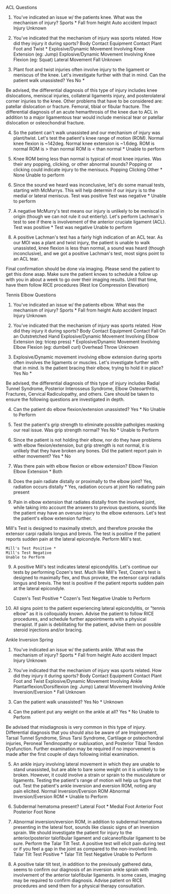 ACL Questions

1. You've indicated an issue w/ the patients knee. What was the mechanism of injury?
	Sports *
	Fall from height
	Auto accident
	Impact Injury
	Unknown
	
2. You've indicated that the mechanism of injury was sports related. How did they injury it during sports?
	Body Contact 
	Equipment Contact
	Plant Foot and Twist *
	Explosive/Dynamic Movement Involving Knee Extension (eg: Jump)
	Explosive/Dynamic Movement Involving Knee Flexion (eg: Squat)
	Lateral Movement
	Fall
	Unknown
	
3. Plant foot and twist injuries often involve injury to the ligament or meniscus of the knee. Let's investigate further with that in mind. Can the patient walk unassisted?
	Yes
	No *

Be advised, the differential diagnosis of this type of injury includes knee dislocations, meniscal injuries, collateral ligaments injury, and posterolateral corner injuries to the knee. Other problems that have to be considered are: patellar dislocation or fracture. Femoral, tibial or fibular fracture.
The differential diagnosis of an acute hemarthrosis of the knee due to ACL in addition to a major ligamentous tear would include meniscal tear or patellar dislocation or osteochondral fracture.
	
4. So the patient can't walk unassisted and our mechanism of injury was plant/twist. Let's test the patient's knee range of motion (ROM). Normal knee flexion is ~142deg. Normal knee extension is ~1.6deg.
	ROM is normal
	ROM is > than normal
	ROM is < than normal *
	Unable to perform
	
	
5. Knee ROM being less than normal is typical of most knee injuries. Was their any popping, clicking, or other abnormal sounds? Popping or clicking could indicate injury to the menisucs. 
	Popping
	Clicking
	Other *
	None
	Unable to perform

6. Since the sound we heard was inconclusive, let's do some manual tests, starting with McMurrys. This will help determin if our injury is to the medial or lateral meniscus.
	Test was positive
	Test was negative *
	Unable to perform
	
6. A negative McMurry's test means our injury is unlikely to be meniscal in origin (though we can not rule it out entierly). Let's perform Lachman's test to see if there is involvement of the anterior cruciate ligament (ACL). 
	Test was positive *
	Test was negative
	Unable to perform

7. A positive Lachman's test has a fairly high indication of an ACL tear. As our MOI was a plant and twist injury, the patient is unable to walk unassisted, knee flexion is less than normal, a sound was heard (though inconclusive), and we got a positive Lachman's test, most signs point to an ACL tear. 

Final confirmation should be done via imaging. Please send the patient to get this done asap. Make sure the patient knows to schedule a follow up with you in about a week to go over their imaging results. Until that time, have them follow RICE procedures (Rest Ice Compression Elevation)
	



Tennis Elbow Questions

1. You've indicated an issue w/ the patients elbow. What was the mechanism of injury?
	Sports *
	Fall from height
	Auto accident
	Impact Injury
	Unknown 
	
2. You've indicated that the mechanism of injury was sports related. How did they injury it during sports?
	Body Contact 
	Equipment Contact
	Fall On an Outstretched Hand
	Explosive/Dynamic Movement Involving Elbow Extension (eg: tricep press) *
	Explosive/Dynamic Movement Involving Elbow Flexion (eg: dumbell curl)
	Overhead Throw
	Unknown
	
3. Explosive/Dynamic movement involving elbow extension during sports often involves the ligaments or muscles. Let's investigate further with that in mind. Is the patient bracing their elbow, trying to hold it in place?
	Yes
	No *

Be advised, the differential diagnosis of this type of injury includes Radial Tunnel Syndrome, Posterior Interosseus Syndrome, Elbow Osteoarthritis, Fractures, Cervical Radiculopathy, and others. Care should be taken to ensure the following questions are investigated in depth.
	
4. Can the patient do elbow flexion/extension unassisted?
	Yes *
	No
	Unable to Perform
	
5. Test the patient's grip strength to eliminate possible patholgies masking our real issue. Was grip strength normal?
	Yes 
	No *
	Unable to Perform
	
5. Since the patient is not holding their elbow, nor do they have problems with elbow flexion/extension, but grip strength is not normal, it is unlikely that they have broken any bones. Did the patient report pain in either movement?
	Yes *
	No

6. Was there pain with elbow flexion or elbow extension?
	Elbow Flexion
	Elbow Extension *
    Both
	
7. Does the pain radiate distally or proximally to the elbow joint?
	Yes, radiation occurs distally *
	Yes, radiation occurs at joint
	No radiating pain present
	
8. Pain in elbow extension that radiates distally from the involved joint, while taking into account the answers to previous questions, sounds like the patient may have an overuse injury to the elbow extensors. Let's test the patient's elbow extension further. 

Mill's Test is designed to maximally stretch, and therefore provoke the extensor carpi radialis longus and brevis. The test is positive if the patient reports sudden pain at the lateral epicondyle.  Perform Mill's test. 

	Mill's Test Positive *
	Mill's Test Negative
	Unable to Perform
	
9. A positive Mill's test indicates lateral epicondylitis. Let's continue our tests by performing Cozen's test. Much like Mill's Test, Cozen's test is designed to maximally flex, and thus provoke, the extensor carpi radialis longus and brevis. The test is positive if the patient reports sudden pain at the lateral epicondyle.

	Cozen's Test Positive *
	Cozen's Test Negative
	Unable to Perform
	
10. All signs point to the patient experiencing lateral epicondylitis, or "tennis elbow" as it is colloquially known. Advise the patient to follow RICE procedures, and schedule further appointments with a physical therapist. If pain is debilitating for the patient, advise them on possible steroid injections and/or bracing. 

Ankle Inversion Spring

1. You've indicated an issue w/ the patients ankle. What was the mechanism of injury?
	Sports *
	Fall from height
	Auto accident
	Impact Injury
	Unknown
	
2. You've indicated that the mechanism of injury was sports related. How did they injury it during sports?
	Body Contact 
	Equipment Contact
	Plant Foot and Twist 
	Explosive/Dynamic Movement Involving Ankle Plantarflexion/Dorsiflexion (eg: Jump)
	Lateral Movement Involving Ankle Inversion/Eversion *
	Fall
	Unknown

3. Can the patient walk unassisted?
    Yes
    No *
    Unknown

4. Can the patient put any weight on the ankle at all?
    Yes *
    No
    Unable to Perform

Be advised that misdiagnosis is very common in this type of injury. Differential diagnosis that you should also be aware of are Impingement, Tarsal Tunnel Syndrome, Sinus Tarsi Syndrome, Cartilage or psteochondral injuries, Peroneal Tendinopathy or subluxation, and Posterior Tibial Tendon Dysfunction. Further examination may be required if no imporvement is made after the first couple of days following initial examination.

5. An ankle injury involving lateral movement in which they are unable to stand unassisted, but are able to bare some weight on it is unlikely to be broken. However, it could involve a strain or sprain to the musculature or ligaments. Testing the patient's range of motion will help us figure that out. Test the patient's ankle inversion and eversion ROM, noting any pain elicited. 
    Normal Inversion/Eversion ROM
    Abnormal Inversion/Eversion ROM *
    Unable to Perform

6. Subdermal hematoma present?
    Lateral Foot *
    Medial Foot
    Anterior Foot
    Posterior Foot
    None

7. Abnormal inversion/eversion ROM, in addition to subdermal hematoma presenting in the lateral foot, sounds like classic signs of an inversion sprain. We should investigate the patient for injury to the anterior/posterior talofibular ligament and calcaneofibular ligament to be sure. Perform the Talar Tilt Test. A positive test will elicit pain during test or if you feel a gap in the joint as compared to the non-involved limb. 
    Talar Tilt Test Positive *
    Talar Tilt Test Negative
    Unable to Perform

8. A positive talar tilt test, in addition to the previously gathered data, seems to confirm our diagnosis of an inversion ankle sprain with involvement of the anterior talofibular ligaments. In some cases, imaging may be required to confirm diagnosis. Advise patient on RICE procedures and send them for a physical therapy consultation. 